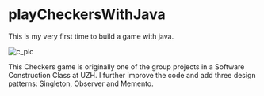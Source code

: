 # playCheckersWithJava
This is my very first time to build a game with java.

![c_pic](https://user-images.githubusercontent.com/49683560/151717417-2b076708-e558-4047-b45e-755174c671b6.png)

This Checkers game is originally one of the group projects in a Software Construction Class at UZH. I further improve the code and add  three design patterns: Singleton, Observer and Memento.
